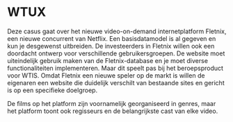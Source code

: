 # WTUX
Deze casus gaat over het nieuwe video-on-demand internetplatform Fletnix, een nieuwe concurrent van Netflix. Een basisdatamodel is al gegeven en kun je desgewenst uitbreiden. De investeerders in Fletnix willen ook een doordacht ontwerp voor verschillende gebruikersgroepen. De website moet uiteindelijk gebruik maken van de Fletnix-database en je moet diverse functionaliteiten implementeren. Maar dit speelt pas bij het beroepsproduct voor WTIS. Omdat Fletnix een nieuwe speler op de markt is willen de eigenaren een website die duidelijk verschilt van bestaande sites en gericht is op een specifieke doelgroep.

De films op het platform zijn voornamelijk georganiseerd in genres, maar het platform toont ook regisseurs en de belangrijkste cast van elke video.
